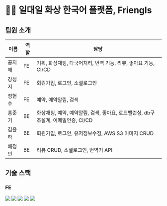 # 🧑‍💻 일대일 화상 한국어 플랫폼, Friengls

## 팀원 소개

| 이름 | 역할 | 담당 |
| ------ | -- | -- |
| 공지애 | FE | 기획, 화상채팅, 다국어처리, 번역 기능, 리뷰, 좋아요 기능, CI/CD |
| 강성지 | FE | 회원가입, 로그인, 소셜로그인 |
| 정현수 | FE | 예약, 예약알림, 검색 |
| 홍준기 | BE | 화상채팅, 예약, 예약알림, 검색, 좋아요, 로드밸런싱, db구조설계, 이메일인증, CI/CD |
| 김윤하 | BE | 회원가입, 로그인, 유저정보수정, AWS S3 이미지 CRUD |
| 배정민 | BE | 리뷰 CRUD, 소셜로그인, 번역기 API |

## 기술 스택
### FE
<img src="https://img.shields.io/badge/React-61DAFB?style=for-the-badge&logo=React&logoColor=white"> <img src="https://img.shields.io/badge/Redux-764ABC?style=for-the-badge&logo=Redux&logoColor=white"> <img src="https://img.shields.io/badge/WebRTC-333333?style=for-the-badge&logo=WebRTC&logoColor=white"> <img src="https://img.shields.io/badge/Socket.io-010101?style=for-the-badge&logo=Socket.io&logoColor=white">
<img src="https://img.shields.io/badge/styled-components-DB7093?style=for-the-badge&logo=styled-components&logoColor=white">
